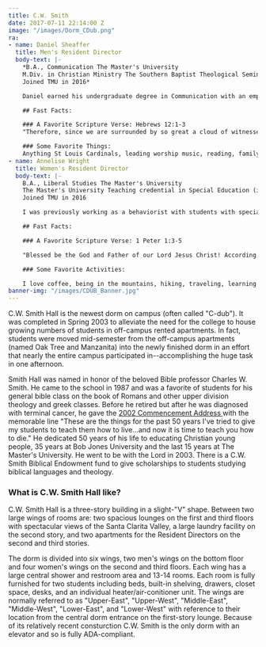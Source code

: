 ```yaml
---
title: C.W. Smith
date: 2017-07-11 22:14:00 Z
image: "/images/Dorm_CDub.png"
ra:
- name: Daniel Sheaffer
  title: Men's Resident Director
  body-text: |-
    *B.A., Communication The Master's University
    M.Div. in Christian Ministry The Southern Baptist Theological Seminary
    Joined TMU in 2016*

    Daniel earned his undergraduate degree in Communication with an emphasis in Biblical Counseling in 2013. After moving to Louisville, Kentucky for 3 years and completing a Master's of Divinity in Christian Ministry at The Southern Baptist Theological Seminary he came back to TMU as a Resident Director in 2016. He currently oversees the dorm known as “CDub” where he lived during his time as a student. Daniel played baseball for the college and in his lifetime has lived in 20 different states.

    ## Fast Facts:

    ### A Favorite Scripture Verse: Hebrews 12:1-3
    "Therefore, since we are surrounded by so great a cloud of witnesses, let us also lay aside every weight, and sin which clings so closely, and let us run with endurance the race that is set before us, looking to Jesus, the founder and perfecter of our faith, who for the joy that was set before him endured the cross, despising the shame, and is seated at the right hand of the throne of God. Consider him who endured from sinners such hostility against himself, so that you may not grow weary or fainthearted."

    ### Some Favorite Things:
    Anything St Louis Cardinals, leading worship music, reading, family.
- name: Annelise Wright
  title: Women's Resident Director
  body-text: |-
    B.A., Liberal Studies The Master's University
    The Master's University Teaching credential in Special Education (in progress)
    Joined TMU in 2016

    I was previously working as a behaviorist with students with special needs when the Lord opened the door for me to serve as a RD. I previously served for 2 years as a RA in CDUB and loved my time there so I am really excited to be back to serve as the RD there. I love seeing how the Lord graciously uses students and staff to encourage one another and point each other back to the gospel!

    ## Fast Facts:

    ### A Favorite Scripture Verse: 1 Peter 1:3-5

    "Blessed be the God and Father of our Lord Jesus Christ! According to his great mercy, he has caused us to be born again to a living hope through the resurrection of Jesus Christ from the dead, to an inheritance that is imperishable, undefiled, and unfading, kept in heaven for you, who by God's power are being guarded through faith for a salvation ready to be revealed in the last time."

    ### Some Favorite Activities:

    I love coffee, being in the mountains, hiking, traveling, learning about new cultures, going to the Flower Market, and spending time with family and friends.
banner-img: "/images/CDUB_Banner.jpg"
---
```


C.W. Smith Hall is the newest dorm on campus (often called "C-dub"). It was completed in Spring 2003 to alleviate the need for the college to house growing numbers of students in off-campus rented apartments. In fact, students were moved mid-semester from the off-campus apartments (named Oak Tree and Manzanita) into the newly finished dorm in an effort that nearly the entire campus participated in--accomplishing the huge task in one afternoon.

Smith Hall was named in honor of the beloved Bible professor Charles W. Smith. He came to the school in 1987 and was a favorite of students for his general bible class on the book of Romans and other upper division theology and greek classes. Before he retired but after he was diagnosed with terminal cancer, he gave the [2002 Commencement Address ](http://www2.masters.edu/pulpit/files/2002/Spring-'02/20020512-CWSmith-mp3 "2002 Commencement Address")with the memorable line "These are the things for the past 50 years I've tried to give my students to teach them how to live...and now it is time to teach you how to die." He dedicated 50 years of his life to educating Christian young people, 35 years at Bob Jones University and the last 15 years at The Master's University. He went to be with the Lord in 2003. There is a C.W. Smith Biblical Endowment fund to give scholarships to students studying biblical languages and theology.

### What is C.W. Smith Hall like?

C.W. Smith Hall is a three-story building in a slight-"V" shape. Between two large wings of rooms are: two spacious lounges on the first and third floors with spectacular views of the Santa Clarita Valley, a large laundry facility on the second story, and two apartments for the Resident Directors on the second and third stories.

The dorm is divided into six wings, two men's wings on the bottom floor and four women's wings on the second and third floors. Each wing has a large central shower and restroom area and 13-14 rooms. Each room is fully furnished for two students including beds, built-in shelving, drawers, closet space, desks, and an individual heater/air-conitioner unit. The wings are normally referred to as "Upper-East", "Upper-West", "Middle-East", "Middle-West", "Lower-East", and "Lower-West" with reference to their location from the central dorm entrance on the first-story lounge. Because of its relatively recent consturction C.W. Smith is the only dorm with an elevator and so is fully ADA-compliant.